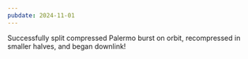 ```yaml
---
pubdate: 2024-11-01
---
```


Successfully split compressed Palermo burst on orbit, recompressed in smaller halves, and began downlink!
